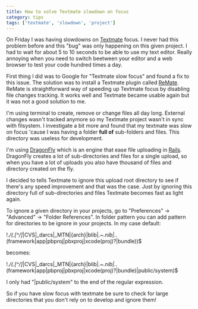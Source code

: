 ```yaml
---
title: How to solve Textmate slowdown on focus
category: tips
tags: ['textmate', 'slowdown', 'project']
---
```


On Friday I was having slowdowns on [Textmate](http://macromates.com/) focus. I never had this problem before and this "bug" was only happening on this given project. I had to wait for about 5 to 10 seconds to be able to use my text editor. Really annoying when you need to switch beetween your editor and a web browser to test your code hundred times a day.

First thing I did was to Google for "Textmate slow focus" and found a fix to this issue. The solution was to install a Textmate plugin called [ReMate](http://ciaranwal.sh/remate/). ReMate is straightforward way of speeding up Textmate focus by disabling file changes tracking. It works well and Textmate became usable again but it was not a good solution to me.

I'm using terminal to create, remove or change files all day long. External changes wasn't tracked anymore so my Textmate project wasn't in sync with filsystem. I investigate a bit more and found that my textmate was slow on focus 'cause I was having a folder **full of** sub-folders and files. This directory was useless for development.

I'm using [DragonFly](https://github.com/markevans/dragonfly/) which is an engine that ease file uploading in [Rails](http://www.rubyonrails.org). DragonFly creates a lot of sub-directories and files for a single upload, so when you have a lot of uploads you also have thousand of files and directory created on the fly.

I decided to tells Textmate to ignore this upload root directory to see if there's any speed improvement and that was the case. Just by ignoring this directory full of sub-directories and files Textmate becomes fast as light again.

To ignore a given directory in your projects, go to "Preferences" -> "Advanced" -> "Folder References". In folder pattern you can add pattern for directories to be ignore in your projects. In my case  default:

  !.*/(\.[^/]*|CVS|_darcs|_MTN|\{arch\}|blib|.*~\.nib|.*\.(framework|app|pbproj|pbxproj|xcode(proj)?|bundle))$

becomes:

  !.*/(\.[^/]*|CVS|_darcs|_MTN|\{arch\}|blib|.*~\.nib|.*\.(framework|app|pbproj|pbxproj|xcode(proj)?|bundle)|public/system)$

I only had "|public/system" to the end of the regular expression.

So if you have slow focus with textmate be sure to check for large directories that you don't rely on to develop and ignore them!
